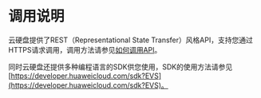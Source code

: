# 调用说明<a name="evs_04_0003"></a>

云硬盘提供了REST（Representational State Transfer）风格API，支持您通过HTTPS请求调用，调用方法请参见[如何调用API](如何调用API.md)。

同时云硬盘还提供多种编程语言的SDK供您使用，SDK的使用方法请参见[https://developer.huaweicloud.com/sdk?EVS](https://developer.huaweicloud.com/sdk?EVS)。

